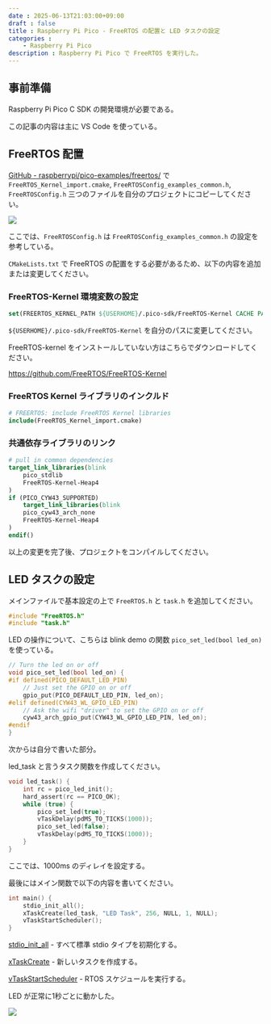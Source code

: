 ```yaml
---
date : 2025-06-13T21:03:00+09:00
draft : false
title : Raspberry Pi Pico - FreeRTOS の配置と LED タスクの設定
categories : 
    - Raspberry Pi Pico
description : Raspberry Pi Pico で FreeRTOS を実行した。
---
```


## 事前準備
Raspberry Pi Pico C SDK の開発環境が必要である。

この記事の内容は主に VS Code を使っている。

## FreeRTOS 配置
[GitHub - raspberrypi/pico-examples/freertos/](https://github.com/raspberrypi/pico-examples/tree/master/freertos) で `FreeRTOS_Kernel_import.cmake`, `FreeRTOSConfig_examples_common.h`, `FreeRTOSConfig.h` 三つのファイルを自分のプロジェクトにコピーしてください。

![](https://image.icysamon.jp/blog/2025/06/rtos-01.webp)

ここでは、`FreeRTOSConfig.h` は `FreeRTOSConfig_examples_common.h` の設定を参考している。

`CMakeLists.txt` で FreeRTOS の配置をする必要があるため、以下の内容を追加または変更してください。

### FreeRTOS-Kernel 環境変数の設定
```cmake
set(FREERTOS_KERNEL_PATH ${USERHOME}/.pico-sdk/FreeRTOS-Kernel CACHE PATH "Path to FreeRTOS Kernel")
```

`${USERHOME}/.pico-sdk/FreeRTOS-Kernel` を自分のパスに変更してください。

FreeRTOS-kernel をインストールしていない方はこちらでダウンロードしてください。

https://github.com/FreeRTOS/FreeRTOS-Kernel

### FreeRTOS Kernel ライブラリのインクルド
```cmake
# FREERTOS: include FreeRTOS Kernel libraries
include(FreeRTOS_Kernel_import.cmake)
```

### 共通依存ライブラリのリンク
```cmake
# pull in common dependencies
target_link_libraries(blink 
    pico_stdlib
    FreeRTOS-Kernel-Heap4
)
if (PICO_CYW43_SUPPORTED)
    target_link_libraries(blink 
    pico_cyw43_arch_none
    FreeRTOS-Kernel-Heap4
)
endif()
```

以上の変更を完了後、プロジェクトをコンパイルしてください。

## LED タスクの設定
メインファイルで基本設定の上で `FreeRTOS.h` と `task.h` を追加してください。
```c
#include "FreeRTOS.h"
#include "task.h"
```

LED の操作について、こちらは blink demo の関数 `pico_set_led(bool led_on)` を使っている。

```c
// Turn the led on or off
void pico_set_led(bool led_on) {
#if defined(PICO_DEFAULT_LED_PIN)
    // Just set the GPIO on or off
    gpio_put(PICO_DEFAULT_LED_PIN, led_on);
#elif defined(CYW43_WL_GPIO_LED_PIN)
    // Ask the wifi "driver" to set the GPIO on or off
    cyw43_arch_gpio_put(CYW43_WL_GPIO_LED_PIN, led_on);
#endif
}
```

次からは自分で書いた部分。

led_task と言うタスク関数を作成してください。

```c
void led_task() {
    int rc = pico_led_init();
    hard_assert(rc == PICO_OK);
    while (true) {
        pico_set_led(true);
        vTaskDelay(pdMS_TO_TICKS(1000));
        pico_set_led(false);
        vTaskDelay(pdMS_TO_TICKS(1000));
    }
}
```

ここでは、1000ms のディレイを設定する。

最後にはメイン関数で以下の内容を書いてください。

```c
int main() {
    stdio_init_all();
    xTaskCreate(led_task, "LED Task", 256, NULL, 1, NULL);
    vTaskStartScheduler();
}
```

[stdio_init_all](https://www.raspberrypi.com/documentation/pico-sdk/runtime.html#group_pico_stdio_1ga0e604311fb226dae91ff4eb17a19d67a) - すべて標準 stdio タイプを初期化する。

[xTaskCreate](https://www.freertos.org/Documentation/02-Kernel/04-API-references/01-Task-creation/01-xTaskCreate) - 新しいタスクを作成する。

[vTaskStartScheduler](https://rcc.freertos.org/Documentation/02-Kernel/04-API-references/04-RTOS-kernel-control/03-vTaskStartScheduler) - RTOS スケジュールを実行する。

LED が正常に1秒ごとに動かした。

![](https://image.icysamon.jp/blog/2025/06/rtos-02.webp)
